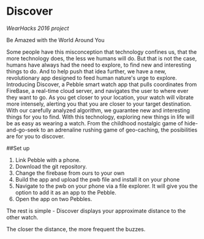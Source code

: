 # Discover
*WearHacks 2016 project*

Be Amazed with the World Around You

Some people have this misconception that technology confines us, that the more technology does, the less we humans will do. But that is not the case, humans have always had the need to explore, to find new and interesting things to do. And to help push that idea further, we have a new, revolutionary app designed to feed human nature's urge to explore.  
Introducing Discover, a Pebble smart watch app that pulls coordinates from FireBase, a real-time cloud server, and navigates the user to where ever they want to go. As you get closer to your location, your watch will vibrate more intensely, alerting you that you are closer to your target destination. With our carefully analyzed algorithm, we guarantee new and interesting things for you to find.
With this technology, exploring new things in life will be as easy as wearing a watch. From the childhood nostalgic game of hide-and-go-seek to an adrenaline rushing game of geo-caching, the posibilities are for you to discover.

##Set up
1. Link Pebble with a phone.
2. Download the git repository.
3. Change the firebase from ours to your own
4. Build the app and upload the pwb file and install it on your phone
5. Navigate to the pwb on your phone via a file explorer. It will give you the option to add it as an app to the Pebble.
6. Open the app on two Pebbles.

The rest is simple - Discover displays your approximate distance to the other watch.

The closer the distance, the more frequent the buzzes.
